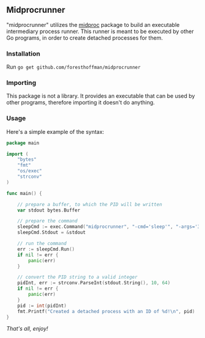## Midprocrunner

"midprocrunner" utilizes the [midproc](https://github.com/foresthoffman/midproc) package to build an executable intermediary process runner. This runner is meant to be executed by other Go programs, in order to create detached processes for them.

### Installation

Run `go get github.com/foresthoffman/midprocrunner`

### Importing

This package is not a library. It provides an executable that can be used by other programs, therefore importing it doesn't do anything.

### Usage

Here's a simple example of the syntax:

```Go
package main

import (
	"bytes"
	"fmt"
	"os/exec"
	"strconv"
)

func main() {

	// prepare a buffer, to which the PID will be written
	var stdout bytes.Buffer

	// prepare the command
	sleepCmd := exec.Command("midprocrunner", "-cmd='sleep'", "-args='30'")
	sleepCmd.Stdout = &stdout

	// run the command
	err := sleepCmd.Run()
	if nil != err {
		panic(err)
	}

	// convert the PID string to a valid integer
	pidInt, err := strconv.ParseInt(stdout.String(), 10, 64)
	if nil != err {
		panic(err)
	}
	pid := int(pidInt)
	fmt.Printf("Created a detached process with an ID of %d!\n", pid)
}
```

_That's all, enjoy!_
